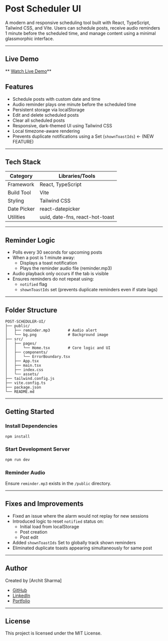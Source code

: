 # Post Scheduler UI

A modern and responsive scheduling tool built with React, TypeScript, Tailwind CSS, and Vite. Users can schedule posts, receive audio reminders 1 minute before the scheduled time, and manage content using a minimal glassmorphic interface. 

---

## Live Demo

** [Watch Live Demo](https://post-scheduler-ui.vercel.app/)**

## Features

- Schedule posts with custom date and time
- Audio reminder plays one minute before the scheduled time
- Persistent storage via localStorage
- Edit and delete scheduled posts
- Clear all scheduled posts
- Responsive, dark-themed UI using Tailwind CSS
- Local timezone-aware rendering
- Prevents duplicate notifications using a Set (`shownToastIds`) ← (NEW FEATURE)

---

## Tech Stack

| Category    | Libraries/Tools                 |
| ----------- | ------------------------------- |
| Framework   | React, TypeScript               |
| Build Tool  | Vite                            |
| Styling     | Tailwind CSS                    |
| Date Picker | react-datepicker                |
| Utilities   | uuid, date-fns, react-hot-toast |

---

## Reminder Logic

- Polls every 30 seconds for upcoming posts
- When a post is 1 minute away:
  - Displays a toast notification
  - Plays the reminder audio file (reminder.mp3)
- Audio playback only occurs if the tab is visible
- Ensures reminders do not repeat using:
  - `notified` flag
  - `shownToastIds` set (prevents duplicate reminders even if state lags)

---

## Folder Structure

```
POST-SCHEDULER-UI/
├── public/
│   ├── reminder.mp3        # Audio alert
│   └── bg.png              # Background image
├── src/
│   ├── pages/
│   │   └── Home.tsx        # Core logic and UI
│   ├── components/
│   │   └── ErrorBoundary.tsx
│   ├── App.tsx
│   ├── main.tsx
│   ├── index.css
│   └── assets/
├── tailwind.config.js
├── vite.config.ts
├── package.json
└── README.md
```

---

## Getting Started

### Install Dependencies

```bash
npm install
```

### Start Development Server

```bash
npm run dev
```

### Reminder Audio

Ensure `reminder.mp3` exists in the `/public` directory.

---

## Fixes and Improvements

- Fixed an issue where the alarm would not replay for new sessions
- Introduced logic to reset `notified` status on:
  - Initial load from localStorage
  - Post creation
  - Post edit
- Added `shownToastIds` Set to globally track shown reminders
- Eliminated duplicate toasts appearing simultaneously for same post

---

## Author

Created by [Archit Sharma]

- [GitHub](https://github.com/archit-react)
- [LinkedIn](https://www.linkedin.com/in/archit-react)
- [Portfolio](https://architsharma.netlify.app)

---

## License

This project is licensed under the MIT License.
